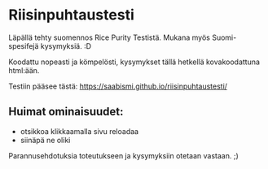 # Riisinpuhtaustesti
Läpällä tehty suomennos Rice Purity Testistä. Mukana myös Suomi-spesifejä kysymyksiä. :D

Koodattu nopeasti ja kömpelösti, kysymykset tällä hetkellä kovakoodattuna html:ään. 

Testiin pääsee tästä: https://saabismi.github.io/riisinpuhtaustesti/

## Huimat ominaisuudet:

- otsikkoa klikkaamalla sivu reloadaa
- siinäpä ne oliki

Parannusehdotuksia toteutukseen ja kysymyksiin otetaan vastaan. ;)
